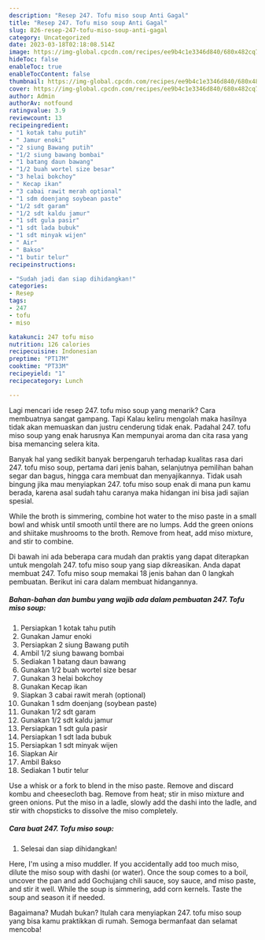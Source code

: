 ```yaml
---
description: "Resep 247. Tofu miso soup Anti Gagal"
title: "Resep 247. Tofu miso soup Anti Gagal"
slug: 826-resep-247-tofu-miso-soup-anti-gagal
category: Uncategorized
date: 2023-03-18T02:18:08.514Z
image: https://img-global.cpcdn.com/recipes/ee9b4c1e3346d840/680x482cq70/247-tofu-miso-soup-foto-resep-utama.jpg
hideToc: false
enableToc: true
enableTocContent: false
thumbnail: https://img-global.cpcdn.com/recipes/ee9b4c1e3346d840/680x482cq70/247-tofu-miso-soup-foto-resep-utama.jpg
cover: https://img-global.cpcdn.com/recipes/ee9b4c1e3346d840/680x482cq70/247-tofu-miso-soup-foto-resep-utama.jpg
author: Admin
authorAv: notfound
ratingvalue: 3.9
reviewcount: 13
recipeingredient:
- "1 kotak tahu putih"
- " Jamur enoki"
- "2 siung Bawang putih"
- "1/2 siung bawang bombai"
- "1 batang daun bawang"
- "1/2 buah wortel size besar"
- "3 helai bokchoy"
- " Kecap ikan"
- "3 cabai rawit merah optional"
- "1 sdm doenjang soybean paste"
- "1/2 sdt garam"
- "1/2 sdt kaldu jamur"
- "1 sdt gula pasir"
- "1 sdt lada bubuk"
- "1 sdt minyak wijen"
- " Air"
- " Bakso"
- "1 butir telur"
recipeinstructions:

- "Sudah jadi dan siap dihidangkan!"
categories:
- Resep
tags:
- 247
- tofu
- miso

katakunci: 247 tofu miso 
nutrition: 126 calories
recipecuisine: Indonesian
preptime: "PT17M"
cooktime: "PT33M"
recipeyield: "1"
recipecategory: Lunch

---
```



Lagi mencari ide resep 247. tofu miso soup yang menarik? Cara membuatnya sangat gampang. Tapi Kalau keliru mengolah maka hasilnya tidak akan memuaskan dan justru cenderung tidak enak. Padahal 247. tofu miso soup yang enak harusnya Kan mempunyai aroma dan cita rasa yang bisa memancing selera kita.


Banyak hal yang sedikit banyak berpengaruh terhadap kualitas rasa dari 247. tofu miso soup, pertama dari jenis bahan, selanjutnya pemilihan bahan segar dan bagus, hingga cara membuat dan menyajikannya. Tidak usah bingung jika mau menyiapkan 247. tofu miso soup enak di mana pun kamu berada, karena asal sudah tahu caranya maka hidangan ini bisa jadi sajian spesial.

While the broth is simmering, combine hot water to the miso paste in a small bowl and whisk until smooth until there are no lumps. Add the green onions and shiitake mushrooms to the broth. Remove from heat, add miso mixture, and stir to combine.


Di bawah ini ada beberapa cara mudah dan praktis yang dapat diterapkan untuk mengolah 247. tofu miso soup yang siap dikreasikan. Anda dapat membuat 247. Tofu miso soup memakai 18 jenis bahan dan 0 langkah pembuatan. Berikut ini cara dalam membuat hidangannya.

<!--inarticleads1-->

##### Bahan-bahan dan bumbu yang wajib ada dalam pembuatan 247. Tofu miso soup:

1. Persiapkan 1 kotak tahu putih
1. Gunakan  Jamur enoki
1. Persiapkan 2 siung Bawang putih
1. Ambil 1/2 siung bawang bombai
1. Sediakan 1 batang daun bawang
1. Gunakan 1/2 buah wortel size besar
1. Gunakan 3 helai bokchoy
1. Gunakan  Kecap ikan
1. Siapkan 3 cabai rawit merah (optional)
1. Gunakan 1 sdm doenjang (soybean paste)
1. Gunakan 1/2 sdt garam
1. Gunakan 1/2 sdt kaldu jamur
1. Persiapkan 1 sdt gula pasir
1. Persiapkan 1 sdt lada bubuk
1. Persiapkan 1 sdt minyak wijen
1. Siapkan  Air
1. Ambil  Bakso
1. Sediakan 1 butir telur


Use a whisk or a fork to blend in the miso paste. Remove and discard kombu and cheesecloth bag. Remove from heat; stir in miso mixture and green onions. Put the miso in a ladle, slowly add the dashi into the ladle, and stir with chopsticks to dissolve the miso completely. 

<!--inarticleads2-->

##### Cara buat 247. Tofu miso soup:


1. Selesai dan siap dihidangkan!

Here, I&#39;m using a miso muddler. If you accidentally add too much miso, dilute the miso soup with dashi (or water). Once the soup comes to a boil, uncover the pan and add Gochujang chili sauce, soy sauce, and miso paste, and stir it well. While the soup is simmering, add corn kernels. Taste the soup and season it if needed. 

Bagaimana? Mudah bukan? Itulah cara menyiapkan 247. tofu miso soup yang bisa kamu praktikkan di rumah. Semoga bermanfaat dan selamat mencoba!
